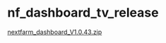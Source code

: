 # nf_dashboard_tv_release
[nextfarm_dashboard_V1.0.43.zip](https://github.com/user-attachments/files/16852399/nextfarm_dashboard_V1.0.43.zip)
